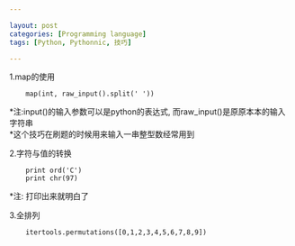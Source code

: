 ```yaml
---

layout: post
categories: [Programming language]
tags: [Python, Pythonnic, 技巧]

---
```


1.map的使用  

        map(int, raw_input().split(' '))  

*注:input()的输入参数可以是python的表达式, 而raw_input()是原原本本的输入字符串  
*这个技巧在刷题的时候用来输入一串整型数经常用到  

2.字符与值的转换

        print ord('C')
        print chr(97)

*注: 打印出来就明白了  

3.全排列  

        itertools.permutations([0,1,2,3,4,5,6,7,8,9])
        
